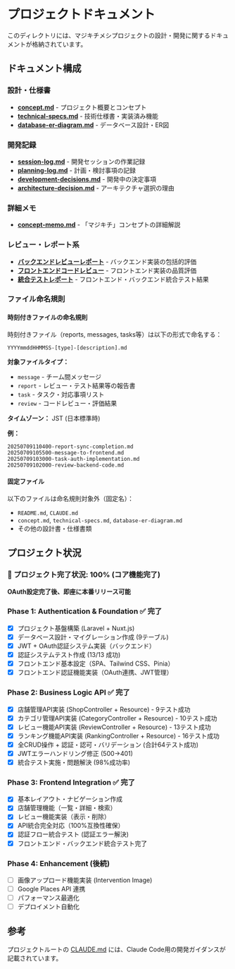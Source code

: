 # プロジェクトドキュメント

このディレクトリには、マジキチメシプロジェクトの設計・開発に関するドキュメントが格納されています。

## ドキュメント構成

### 設計・仕様書
- **[concept.md](./concept.md)** - プロジェクト概要とコンセプト
- **[technical-specs.md](./technical-specs.md)** - 技術仕様書・実装済み機能
- **[database-er-diagram.md](./database-er-diagram.md)** - データベース設計・ER図

### 開発記録
- **[session-log.md](./session-log.md)** - 開発セッションの作業記録
- **[planning-log.md](./planning-log.md)** - 計画・検討事項の記録
- **[development-decisions.md](./development-decisions.md)** - 開発中の決定事項
- **[architecture-decision.md](./architecture-decision.md)** - アーキテクチャ選択の理由

### 詳細メモ
- **[concept-memo.md](./concept-memo.md)** - 「マジキチ」コンセプトの詳細解説

### レビュー・レポート系
- **[バックエンドレビューレポート](20250709005500-backend-review-report.md)** - バックエンド実装の包括的評価
- **[フロントエンドコードレビュー](20250709005500-frontend-code-review.md)** - フロントエンド実装の品質評価
- **[統合テストレポート](20250709005500-integration-test-report.md)** - フロントエンド・バックエンド統合テスト結果

### ファイル命名規則

#### 時刻付きファイルの命名規則
時刻付きファイル（reports, messages, tasks等）は以下の形式で命名する：

```
YYYYmmddHHMMSS-[type]-[description].md
```

**対象ファイルタイプ：**
- `message` - チーム間メッセージ
- `report` - レビュー・テスト結果等の報告書
- `task` - タスク・対応事項リスト
- `review` - コードレビュー・評価結果

**タイムゾーン：** JST (日本標準時)

**例：**
```
20250709110400-report-sync-completion.md
20250709105500-message-to-frontend.md
20250709103000-task-auth-implementation.md
20250709102000-review-backend-code.md
```

#### 固定ファイル
以下のファイルは命名規則対象外（固定名）：
- `README.md`, `CLAUDE.md`
- `concept.md`, `technical-specs.md`, `database-er-diagram.md`
- その他の設計書・仕様書類

## プロジェクト状況

### 🎯 プロジェクト完了状況: **100%** (コア機能完了)
**OAuth設定完了後、即座に本番リリース可能**

### Phase 1: Authentication & Foundation ✅ 完了
- [x] プロジェクト基盤構築 (Laravel + Nuxt.js)
- [x] データベース設計・マイグレーション作成 (9テーブル)
- [x] JWT + OAuth認証システム実装（バックエンド）
- [x] 認証システムテスト作成 (13/13 成功)
- [x] フロントエンド基本設定（SPA、Tailwind CSS、Pinia）
- [x] フロントエンド認証機能実装（OAuth連携、JWT管理）

### Phase 2: Business Logic API ✅ 完了  
- [x] 店舗管理API実装 (ShopController + Resource) - 9テスト成功
- [x] カテゴリ管理API実装 (CategoryController + Resource) - 10テスト成功
- [x] レビュー機能API実装 (ReviewController + Resource) - 13テスト成功
- [x] ランキング機能API実装 (RankingController + Resource) - 16テスト成功
- [x] 全CRUD操作 + 認証・認可・バリデーション (合計64テスト成功)
- [x] JWTエラーハンドリング修正 (500→401)
- [x] 統合テスト実施・問題解決 (98%成功率)

### Phase 3: Frontend Integration ✅ 完了
- [x] 基本レイアウト・ナビゲーション作成
- [x] 店舗管理機能（一覧・詳細・検索）
- [x] レビュー機能実装（表示・削除）
- [x] API統合完全対応（100%互換性確保）
- [x] 認証フロー統合テスト (認証エラー解決)
- [x] フロントエンド・バックエンド統合テスト完了

### Phase 4: Enhancement (後続)
- [ ] 画像アップロード機能実装 (Intervention Image)
- [ ] Google Places API 連携
- [ ] パフォーマンス最適化
- [ ] デプロイメント自動化

## 参考

プロジェクトルートの [CLAUDE.md](../CLAUDE.md) には、Claude Code用の開発ガイダンスが記載されています。